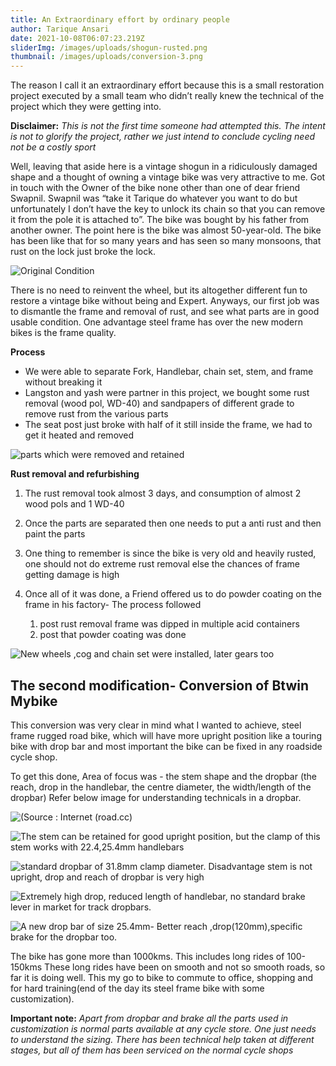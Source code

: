```yaml
---
title: An Extraordinary effort by ordinary people
author: Tarique Ansari
date: 2021-10-08T06:07:23.219Z
sliderImg: /images/uploads/shogun-rusted.png
thumbnail: /images/uploads/conversion-3.png
---
```

The reason I call it an extraordinary effort because this is a small restoration project executed by a small team who didn’t really knew the technical of the project which they were getting into. 

**Disclaimer:** *This is not the first time someone had attempted this. The intent is not to glorify the project, rather we just intend to conclude cycling need not be a costly sport*

Well, leaving that aside here is a vintage shogun in a ridiculously damaged shape and a thought of owning a vintage bike was very attractive to me. Got in touch with the Owner of the bike none other than one of dear friend Swapnil. Swapnil was “take it Tarique do whatever you want to do but unfortunately I don’t have the key to unlock its chain so that you can remove it from the pole it is attached to”. The bike was bought by his father from another owner. The point here is the bike was almost 50-year-old.
The bike has been like that for so many years and has seen so many monsoons, that rust on the lock just broke the lock.

![Original Condition](/images/uploads/shogun-rusted.png "Road bike Shogun")

There is no need to reinvent the wheel, but its altogether different fun to restore a vintage bike without being and Expert. Anyways, our first job was to dismantle the frame and removal of rust, and see what parts are in good usable condition. One advantage steel frame has over the new modern bikes is the frame quality.

**Process**

* We were able to separate Fork, Handlebar, chain set, stem, and frame without breaking it
* Langston and yash were partner in this project, we bought some rust removal (wood pol, WD-40) and sandpapers of different grade to remove rust from the various parts
* The seat post just broke with half of it still inside the frame, we had to get it heated and removed

![parts which were removed and retained ](/images/uploads/refurbishment.png "The rust removal")

**Rust removal and refurbishing**

1. The rust removal took almost 3 days, and consumption of almost 2 wood pols and 1 WD-40
2. Once the parts are separated then one needs to put a anti rust and then paint the parts
3. One thing to remember is since the bike is very old and heavily rusted, one should not do extreme rust removal else the chances of frame getting damage is high
4. Once all of it was done, a Friend offered us to do powder coating on the frame in his factory- The process followed  

   1. post rust removal frame was dipped in multiple acid containers
   2. post that powder coating was done

![New wheels ,cog and chain set were installed, later gears too](/images/uploads/the-converted-one.png "The refurbished bike")

## **The second modification- Conversion of Btwin Mybike**

This conversion was very clear in mind what I wanted to achieve, steel frame rugged road bike, which will have more upright position like a touring bike with drop bar and most important the bike can be fixed in any roadside cycle shop.

To get this done, Area of focus was - the stem shape and the dropbar (the reach, drop in the handlebar, the centre diameter, the width/length of the dropbar)
Refer below image for understanding technicals in a dropbar.

![(Source : Internet (road.cc)](/images/uploads/handlebar-technicals.png "Dropbar Technicals")

![The stem can be retained for good upright position, but the clamp of this stem works with 22.4,25.4mm handlebars](/images/uploads/btwin-original-_1.png "Original bike")

![standard dropbar of 31.8mm clamp diameter. Disadvantage stem is not upright, drop and reach of dropbar is very high](/images/uploads/conversion_1.png "Conversion 1")

![Extremely high drop, reduced length of handlebar, no standard brake lever in market for track dropbars. ](/images/uploads/conversion_3.png "Conversion 2- Attached a dropbar of a track bike")

![A new drop bar of size 25.4mm- Better reach ,drop(120mm),specific brake for the dropbar too.](/images/uploads/final-conversion.png "Final Conversion")

The bike has gone more than 1000kms. This includes long rides of 100-150kms
These long rides have been on smooth and not so smooth roads, so far it is doing well. This my go to bike to commute to office, shopping and for hard training(end of the day its steel frame bike with some customization). 

**Important note:**
*Apart from dropbar and brake all the parts used in customization is normal parts available at any cycle store. One just needs to understand the sizing.
There has been technical help taken at different stages, but all of them has been serviced on the normal cycle shops*